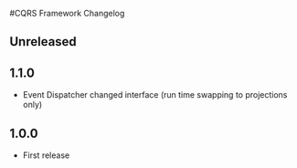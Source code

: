 #CQRS Framework Changelog

## Unreleased

## 1.1.0

* Event Dispatcher changed interface (run time swapping to projections only)

## 1.0.0

* First release
